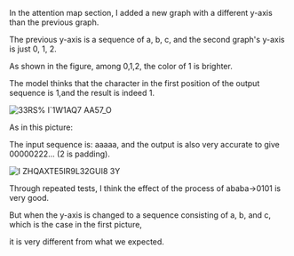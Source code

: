In the attention map section, I added a new graph with a different y-axis than the previous graph.

The previous y-axis is a sequence of a, b, c, and the second graph's y-axis is just 0, 1, 2. 

As shown in the figure, among 0,1,2, the color of 1 is brighter.

The model thinks that the character in the first position of the output sequence is 1,and the result is indeed 1. 

![33RS% I`1$W1AQ7 AA57$_O](https://user-images.githubusercontent.com/91429283/160992368-0d54425b-9903-446d-a9e7-9f0303cc283c.png)

As in this picture:

The input sequence is: aaaaa, and the output is also very accurate to give 00000222... (2 is padding). 

![I ZHQAXTE5IR9L32GUI8 3Y](https://user-images.githubusercontent.com/91429283/160992743-ce51038f-2d73-481d-a3d0-4930c9b8c0e7.png)

Through repeated tests, I think the effect of the process of ababa->0101 is very good. 

But when the y-axis is changed to a sequence consisting of a, b, and c, which is the case in the first picture,

it is very different from what we expected. 
